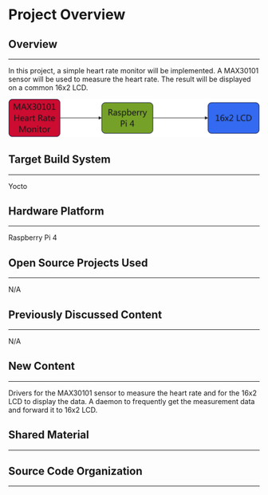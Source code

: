 # Project Overview

## Overview
---
In this project, a simple heart rate monitor will be implemented. A MAX30101 sensor 
will be used to measure the heart rate. The result will be displayed on a common
16x2 LCD.

![Block Diagram](block_diagram.jpg)
## Target Build System
---
Yocto

## Hardware Platform
---
Raspberry Pi 4

## Open Source Projects Used
---
N/A

## Previously Discussed Content
---
N/A

## New Content
---
Drivers for the MAX30101 sensor to measure the heart rate and for the 16x2 LCD
to display the data. 
A daemon to frequently get the measurement data and forward it to 16x2 LCD.

## Shared Material
---

## Source Code Organization
---
